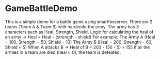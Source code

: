 # GameBattleDemo
This is a simple demo for a battle game using smartfoxserver.
There are 2 teams (Team A & Team B) with hardcode the army.
The army has 3 characters such as Heal, Strength, Shield.
Logic for calculating the heal of an army -> Heal = Heal - (strength - shield) For example: The Army A (Heal = 100, Strength = 50, Shield = 10) The Army B (Heal = 200, Strength = 60, Shield = 5) When A attacks B -> Heal of B = 200 - (50 - 5) = 155
If all the armies in a team are died (heal < 0), the team is defeated.
